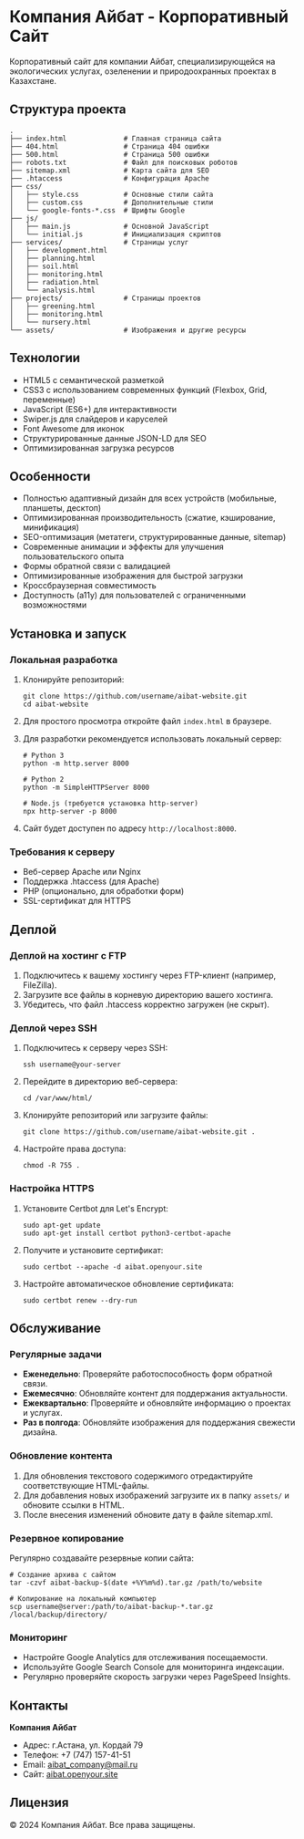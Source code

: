 # Компания Айбат - Корпоративный Сайт

Корпоративный сайт для компании Айбат, специализирующейся на экологических услугах, озеленении и природоохранных проектах в Казахстане.

## Структура проекта

```
.
├── index.html              # Главная страница сайта
├── 404.html                # Страница 404 ошибки
├── 500.html                # Страница 500 ошибки
├── robots.txt              # Файл для поисковых роботов
├── sitemap.xml             # Карта сайта для SEO
├── .htaccess               # Конфигурация Apache
├── css/
│   ├── style.css           # Основные стили сайта
│   ├── custom.css          # Дополнительные стили
│   └── google-fonts-*.css  # Шрифты Google
├── js/
│   ├── main.js             # Основной JavaScript
│   └── initial.js          # Инициализация скриптов
├── services/               # Страницы услуг
│   ├── development.html
│   ├── planning.html
│   ├── soil.html
│   ├── monitoring.html
│   ├── radiation.html
│   └── analysis.html
├── projects/               # Страницы проектов
│   ├── greening.html
│   ├── monitoring.html
│   └── nursery.html
└── assets/                 # Изображения и другие ресурсы
```

## Технологии

- HTML5 с семантической разметкой
- CSS3 с использованием современных функций (Flexbox, Grid, переменные)
- JavaScript (ES6+) для интерактивности
- Swiper.js для слайдеров и каруселей
- Font Awesome для иконок
- Структурированные данные JSON-LD для SEO
- Оптимизированная загрузка ресурсов

## Особенности

- Полностью адаптивный дизайн для всех устройств (мобильные, планшеты, десктоп)
- Оптимизированная производительность (сжатие, кэширование, минификация)
- SEO-оптимизация (метатеги, структурированные данные, sitemap)
- Современные анимации и эффекты для улучшения пользовательского опыта
- Формы обратной связи с валидацией
- Оптимизированные изображения для быстрой загрузки
- Кроссбраузерная совместимость
- Доступность (a11y) для пользователей с ограниченными возможностями

## Установка и запуск

### Локальная разработка

1. Клонируйте репозиторий:
   ```
   git clone https://github.com/username/aibat-website.git
   cd aibat-website
   ```

2. Для простого просмотра откройте файл `index.html` в браузере.

3. Для разработки рекомендуется использовать локальный сервер:
   ```
   # Python 3
   python -m http.server 8000
   
   # Python 2
   python -m SimpleHTTPServer 8000
   
   # Node.js (требуется установка http-server)
   npx http-server -p 8000
   ```
   
4. Сайт будет доступен по адресу `http://localhost:8000`.

### Требования к серверу

- Веб-сервер Apache или Nginx
- Поддержка .htaccess (для Apache)
- PHP (опционально, для обработки форм)
- SSL-сертификат для HTTPS

## Деплой

### Деплой на хостинг с FTP

1. Подключитесь к вашему хостингу через FTP-клиент (например, FileZilla).
2. Загрузите все файлы в корневую директорию вашего хостинга.
3. Убедитесь, что файл .htaccess корректно загружен (не скрыт).

### Деплой через SSH

1. Подключитесь к серверу через SSH:
   ```
   ssh username@your-server
   ```
   
2. Перейдите в директорию веб-сервера:
   ```
   cd /var/www/html/
   ```
   
3. Клонируйте репозиторий или загрузите файлы:
   ```
   git clone https://github.com/username/aibat-website.git .
   ```
   
4. Настройте права доступа:
   ```
   chmod -R 755 .
   ```

### Настройка HTTPS

1. Установите Certbot для Let's Encrypt:
   ```
   sudo apt-get update
   sudo apt-get install certbot python3-certbot-apache
   ```
   
2. Получите и установите сертификат:
   ```
   sudo certbot --apache -d aibat.openyour.site
   ```
   
3. Настройте автоматическое обновление сертификата:
   ```
   sudo certbot renew --dry-run
   ```

## Обслуживание

### Регулярные задачи

- **Еженедельно**: Проверяйте работоспособность форм обратной связи.
- **Ежемесячно**: Обновляйте контент для поддержания актуальности.
- **Ежеквартально**: Проверяйте и обновляйте информацию о проектах и услугах.
- **Раз в полгода**: Обновляйте изображения для поддержания свежести дизайна.

### Обновление контента

1. Для обновления текстового содержимого отредактируйте соответствующие HTML-файлы.
2. Для добавления новых изображений загрузите их в папку `assets/` и обновите ссылки в HTML.
3. После внесения изменений обновите дату в файле sitemap.xml.

### Резервное копирование

Регулярно создавайте резервные копии сайта:

```
# Создание архива с сайтом
tar -czvf aibat-backup-$(date +%Y%m%d).tar.gz /path/to/website

# Копирование на локальный компьютер
scp username@server:/path/to/aibat-backup-*.tar.gz /local/backup/directory/
```

### Мониторинг

- Настройте Google Analytics для отслеживания посещаемости.
- Используйте Google Search Console для мониторинга индексации.
- Регулярно проверяйте скорость загрузки через PageSpeed Insights.

## Контакты

**Компания Айбат**
- Адрес: г.Астана, ул. Кордай 79
- Телефон: +7 (747) 157-41-51
- Email: aibat_company@mail.ru
- Сайт: [aibat.openyour.site](https://aibat.openyour.site)

## Лицензия

© 2024 Компания Айбат. Все права защищены. 